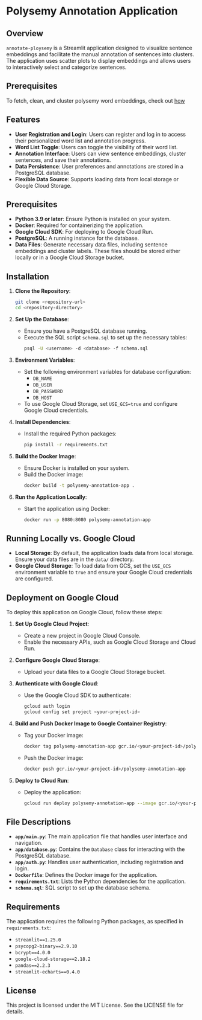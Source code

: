 # Polysemy Annotation Application

## Overview
`annotate-ploysemy` is a Streamlit application designed to visualize sentence embeddings and facilitate the manual annotation of sentences into clusters. The application uses scatter plots to display embeddings and allows users to interactively select and categorize sentences.

## Prerequisites
To fetch, clean, and cluster polysemy word embeddings, check out [how](https://github.com/nijdarshan/annotate-ploysemy/tree/main/prereqs)

## Features

- **User Registration and Login**: Users can register and log in to access their personalized word list and annotation progress.
- **Word List Toggle**: Users can toggle the visibility of their word list.
- **Annotation Interface**: Users can view sentence embeddings, cluster sentences, and save their annotations.
- **Data Persistence**: User preferences and annotations are stored in a PostgreSQL database.
- **Flexible Data Source**: Supports loading data from local storage or Google Cloud Storage.

## Prerequisites

- **Python 3.9 or later**: Ensure Python is installed on your system.
- **Docker**: Required for containerizing the application.
- **Google Cloud SDK**: For deploying to Google Cloud Run.
- **PostgreSQL**: A running instance for the database.
- **Data Files**: Generate necessary data files, including sentence embeddings and cluster labels. These files should be stored either locally or in a Google Cloud Storage bucket.

## Installation

1. **Clone the Repository**:
   ```bash
   git clone <repository-url>
   cd <repository-directory>
   ```

2. **Set Up the Database**:
   - Ensure you have a PostgreSQL database running.
   - Execute the SQL script `schema.sql` to set up the necessary tables:
     ```bash
     psql -U <username> -d <database> -f schema.sql
     ```

3. **Environment Variables**:
   - Set the following environment variables for database configuration:
     - `DB_NAME`
     - `DB_USER`
     - `DB_PASSWORD`
     - `DB_HOST`
   - To use Google Cloud Storage, set `USE_GCS=true` and configure Google Cloud credentials.

4. **Install Dependencies**:
   - Install the required Python packages:
     ```bash
     pip install -r requirements.txt
     ```

5. **Build the Docker Image**:
   - Ensure Docker is installed on your system.
   - Build the Docker image:
     ```bash
     docker build -t polysemy-annotation-app .
     ```

6. **Run the Application Locally**:
   - Start the application using Docker:
     ```bash
     docker run -p 8080:8080 polysemy-annotation-app
     ```

## Running Locally vs. Google Cloud

- **Local Storage**: By default, the application loads data from local storage. Ensure your data files are in the `data/` directory.
- **Google Cloud Storage**: To load data from GCS, set the `USE_GCS` environment variable to `true` and ensure your Google Cloud credentials are configured.

## Deployment on Google Cloud

To deploy this application on Google Cloud, follow these steps:

1. **Set Up Google Cloud Project**:
   - Create a new project in Google Cloud Console.
   - Enable the necessary APIs, such as Google Cloud Storage and Cloud Run.

2. **Configure Google Cloud Storage**:
   - Upload your data files to a Google Cloud Storage bucket.

3. **Authenticate with Google Cloud**:
   - Use the Google Cloud SDK to authenticate:
     ```bash
     gcloud auth login
     gcloud config set project <your-project-id>
     ```

4. **Build and Push Docker Image to Google Container Registry**:
   - Tag your Docker image:
     ```bash
     docker tag polysemy-annotation-app gcr.io/<your-project-id>/polysemy-annotation-app
     ```
   - Push the Docker image:
     ```bash
     docker push gcr.io/<your-project-id>/polysemy-annotation-app
     ```

5. **Deploy to Cloud Run**:
   - Deploy the application:
     ```bash
     gcloud run deploy polysemy-annotation-app --image gcr.io/<your-project-id>/polysemy-annotation-app --platform managed --region <your-region> --allow-unauthenticated
     ```

## File Descriptions

- **`app/main.py`**: The main application file that handles user interface and navigation.
- **`app/database.py`**: Contains the `Database` class for interacting with the PostgreSQL database.
- **`app/auth.py`**: Handles user authentication, including registration and login.
- **`Dockerfile`**: Defines the Docker image for the application.
- **`requirements.txt`**: Lists the Python dependencies for the application.
- **`schema.sql`**: SQL script to set up the database schema.

## Requirements

The application requires the following Python packages, as specified in `requirements.txt`:

- `streamlit==1.25.0`
- `psycopg2-binary==2.9.10`
- `bcrypt==4.0.0`
- `google-cloud-storage==2.18.2`
- `pandas==2.2.3`
- `streamlit-echarts==0.4.0`

## License

This project is licensed under the MIT License. See the LICENSE file for details.
